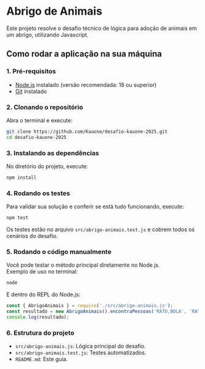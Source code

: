 # Abrigo de Animais

Este projeto resolve o desafio técnico de lógica para adoção de animais em um abrigo, utilizando Javascript.

## Como rodar a aplicação na sua máquina

### 1. Pré-requisitos

- [Node.js](https://nodejs.org/en/) instalado (versão recomendada: 18 ou superior)
- [Git](https://git-scm.com/) instalado

### 2. Clonando o repositório

Abra o terminal e execute:

```bash
git clone https://github.com/Kauone/desafio-kauone-2025.git
cd desafio-kauone-2025
```

### 3. Instalando as dependências

No diretório do projeto, execute:

```bash
npm install
```

### 4. Rodando os testes

Para validar sua solução e conferir se está tudo funcionando, execute:

```bash
npm test
```

Os testes estão no arquivo `src/abrigo-animais.test.js` e cobrem todos os cenários do desafio.

### 5. Rodando o código manualmente

Você pode testar o método principal diretamente no Node.js.  
Exemplo de uso no terminal:

```bash
node
```

E dentro do REPL do Node.js:

```javascript
const { AbrigoAnimais } = require('./src/abrigo-animais.js');
const resultado = new AbrigoAnimais().encontraPessoas('RATO,BOLA', 'RATO,NOVELO', 'Rex,Fofo');
console.log(resultado);
```

### 6. Estrutura do projeto

- `src/abrigo-animais.js`: Lógica principal do desafio.
- `src/abrigo-animais.test.js`: Testes automatizados.
- `README.md`: Este guia.

